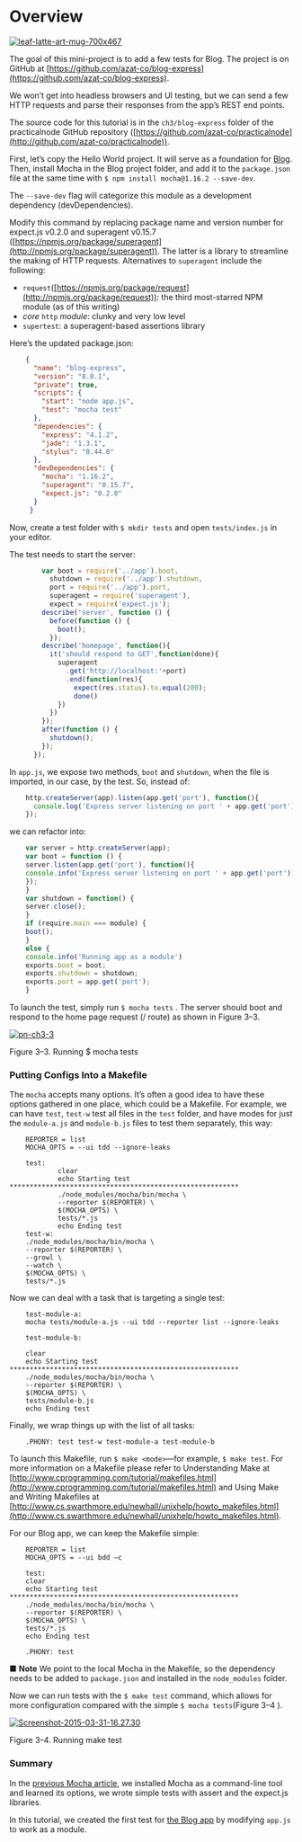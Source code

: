 ﻿<!--
{
"name" : "mocha-test",
"version" : "0.1",
"title" : "How to Write Your First Test With Mocha",
"description" : "TBD.",
"freshnessDate" : 2015-04-01,
"homepage" : "http://webapplog.com/",
"canonicalSource" : "http://webapplog.com/mocha-test/",
"license" : "All Rights Reserved"
}
-->

<!-- @section -->

# Overview

[![leaf-latte-art-mug-700x467](http://m03s6dh33i0jtc3uzfml36au.wpengine.netdna-cdn.com/wp-content/uploads/leaf-latte-art-mug-700x467.jpg)](http://webapplog.com/mocha-test/ "How to Write Your First Test With Mocha")

The goal of this mini-project is to add a few tests for Blog.
 The project is on GitHub at [https://github.com/azat-co/blog-express](https://github.com/azat-co/blog-express).

We won’t get into headless browsers and UI testing, but we can send a few HTTP requests and parse their responses from the app’s REST end points.

The source code for this tutorial is in the `ch3/blog-express` folder of the practicalnode GitHub repository ([https://github.com/azat-co/practicalnode](http://github.com/azat-co/practicalnode)).

First, let’s copy the Hello World project. It will serve as a foundation for [Blog](https://github.com/azat-co/blog-express). Then, install Mocha in the Blog project folder, and add it to the `package.json` file at the same time with `$ npm install mocha@1.16.2 --save-dev`.

The `--save-dev` flag will categorize this module as a development dependency (devDependencies).

Modify this command by replacing package name and version number for expect.js v0.2.0 and superagent v0.15.7 ([https://npmjs.org/package/superagent](http://npmjs.org/package/superagent)). The latter is a library to streamline the making of HTTP requests. Alternatives to `superagent` include the following:

*   `request`([https://npmjs.org/package/request](http://npmjs.org/package/request)): the third most-starred NPM module (as of this writing)
*   _core_ `http` _module_: clunky and very low level
*   `supertest`: a superagent-based assertions library

Here’s the updated package.json:

```json
    {
      "name": "blog-express",
      "version": "0.0.1",
      "private": true,
      "scripts": {
        "start": "node app.js",
        "test": "mocha test"
      },
      "dependencies": {
        "express": "4.1.2",
        "jade": "1.3.1",
        "stylus": "0.44.0"
      },
      "devDependencies": {
        "mocha": "1.16.2",
        "superagent": "0.15.7",
        "expect.js": "0.2.0"
      }
     }
```

Now, create a test folder with `$ mkdir tests` and open `tests/index.js` in your editor.

The test needs to start the server:

```javascript
        var boot = require('../app').boot,
          shutdown = require('../app').shutdown,
          port = require('../app').port,
          superagent = require('superagent'),
          expect = require('expect.js');
        describe('server', function () {
          before(function () {
            boot();
          });
        describe('homepage', function(){
          it('should respond to GET',function(done){
            superagent
              .get('http://localhost:'+port)
              .end(function(res){
                expect(res.status).to.equal(200);
                done()
            })
          })
        });
        after(function () {
          shutdown();
        });
      });
```

In `app.js`, we expose two methods, `boot` and `shutdown`, when the file is imported, in our case, by the test. So, instead of:

```javascript
    http.createServer(app).listen(app.get('port'), function(){
      console.log('Express server listening on port ' + app.get('port'));
    });
```

we can refactor into:

```javascript
    var server = http.createServer(app);
    var boot = function () {
    server.listen(app.get('port'), function(){
    console.info('Express server listening on port ' + app.get('port'));
    });
    }
    var shutdown = function() {
    server.close();
    }
    if (require.main === module) {
    boot();
    }
    else {
    console.info('Running app as a module')
    exports.boot = boot;
    exports.shutdown = shutdown;
    exports.port = app.get('port');
    }
```

To launch the test, simply run `$ mocha tests` . The server should boot and respond to the home page request (/ route) as shown in Figure 3–3.

[![pn-ch3-3](http://m03s6dh33i0jtc3uzfml36au.wpengine.netdna-cdn.com/wp-content/uploads/pn-ch3-3.png)](http://m03s6dh33i0jtc3uzfml36au.wpengine.netdna-cdn.com/wp-content/uploads/pn-ch3-3.png)

Figure 3–3\. Running $ mocha tests

<!-- @section -->

### Putting Configs Into a Makefile

The `mocha` accepts many options. It’s often a good idea to have these options gathered in one place, which could be a Makefile. For example, we can have `test`, `test-w` test all files in the `test` folder, and have modes for just the `module-a.js` and `module-b.js` files to test them separately, this way:

```
    REPORTER = list
    MOCHA_OPTS = --ui tdd --ignore-leaks

    test:
            clear
            echo Starting test *********************************************************
            ./node_modules/mocha/bin/mocha \
            --reporter $(REPORTER) \
            $(MOCHA_OPTS) \
            tests/*.js
            echo Ending test
    test-w:
    ./node_modules/mocha/bin/mocha \
    --reporter $(REPORTER) \
    --growl \
    --watch \
    $(MOCHA_OPTS) \
    tests/*.js
```

Now we can deal with a task that is targeting a single test:

```
    test-module-a:
    mocha tests/module-a.js --ui tdd --reporter list --ignore-leaks

    test-module-b:

    clear
    echo Starting test *********************************************************
    ./node_modules/mocha/bin/mocha \
    --reporter $(REPORTER) \
    $(MOCHA_OPTS) \
    tests/module-b.js
    echo Ending test
```

Finally, we wrap things up with the list of all tasks:

```
    .PHONY: test test-w test-module-a test-module-b
```

To launch this Makefile, run `$ make <mode>`—for example, `$ make test`. For more information on a Makefile please refer to Understanding Make at [http://www.cprogramming.com/tutorial/makefiles.html](http://www.cprogramming.com/tutorial/makefiles.html) and Using Make and Writing Makefiles at [http://www.cs.swarthmore.edu/newhall/unixhelp/howto_makefiles.html](http://www.cs.swarthmore.edu/newhall/unixhelp/howto_makefiles.html).

For our Blog app, we can keep the Makefile simple:

```
    REPORTER = list
    MOCHA_OPTS = --ui bdd –c

    test:
    clear
    echo Starting test *********************************************************
    ./node_modules/mocha/bin/mocha \
    --reporter $(REPORTER) \
    $(MOCHA_OPTS) \
    tests/*.js
    echo Ending test

    .PHONY: test
```

■ **Note** We point to the local Mocha in the Makefile, so the dependency needs to be added to `package.json` and installed in the `node_modules` folder.

Now we can run tests with the `$ make test` command, which allows for more configuration compared with the simple `$ mocha tests`(Figure 3–4 ).

[![Screenshot-2015-03-31-16.27.30](http://m03s6dh33i0jtc3uzfml36au.wpengine.netdna-cdn.com/wp-content/uploads/Screenshot-2015-03-31-16.27.30.png)](http://m03s6dh33i0jtc3uzfml36au.wpengine.netdna-cdn.com/wp-content/uploads/Screenshot-2015-03-31-16.27.30.png)

Figure 3–4\. Running make test

<!-- @section -->

### Summary

In the [previous Mocha article](http://webapplog.com/tdd/), we installed Mocha as a command-line tool and learned its options, we wrote simple tests with assert and the expect.js libraries.

In this tutorial, we created the first test for [the Blog app](https://github.com/azat-co/blog-express) by modifying `app.js` to work as a module.
